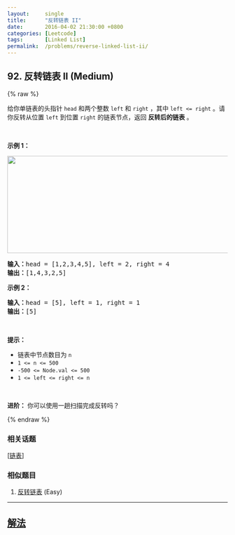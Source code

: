 ```yaml
---
layout:     single
title:      "反转链表 II"
date:       2016-04-02 21:30:00 +0800
categories: [Leetcode]
tags:       [Linked List]
permalink:  /problems/reverse-linked-list-ii/
---
```


## 92. 反转链表 II (Medium)

{% raw %}

给你单链表的头指针 <code>head</code> 和两个整数 <code>left</code> 和 <code>right</code> ，其中 <code>left <= right</code> 。请你反转从位置 <code>left</code> 到位置 <code>right</code> 的链表节点，返回 <strong>反转后的链表</strong> 。
<p> </p>

<p><strong>示例 1：</strong></p>
<img alt="" src="https://assets.leetcode.com/uploads/2021/02/19/rev2ex2.jpg" style="width: 542px; height: 222px;" />
<pre>
<strong>输入：</strong>head = [1,2,3,4,5], left = 2, right = 4
<strong>输出：</strong>[1,4,3,2,5]
</pre>

<p><strong>示例 2：</strong></p>

<pre>
<strong>输入：</strong>head = [5], left = 1, right = 1
<strong>输出：</strong>[5]
</pre>

<p> </p>

<p><strong>提示：</strong></p>

<ul>
	<li>链表中节点数目为 <code>n</code></li>
	<li><code>1 <= n <= 500</code></li>
	<li><code>-500 <= Node.val <= 500</code></li>
	<li><code>1 <= left <= right <= n</code></li>
</ul>

<p> </p>

<p><strong>进阶：</strong> 你可以使用一趟扫描完成反转吗？</p>

{% endraw %}

### 相关话题
  [[链表](https://github.com/awesee/leetcode/tree/master/tag/linked-list/README.md)]

### 相似题目
  1. [反转链表](/problems/reverse-linked-list) (Easy)

---

## [解法](https://github.com/awesee/leetcode/tree/master/problems/reverse-linked-list-ii)
